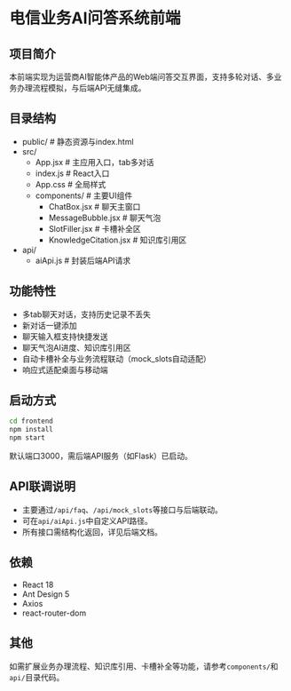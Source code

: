 # 电信业务AI问答系统前端

## 项目简介
本前端实现为运营商AI智能体产品的Web端问答交互界面，支持多轮对话、多业务办理流程模拟，与后端API无缝集成。

## 目录结构
- public/         # 静态资源与index.html
- src/
  - App.jsx      # 主应用入口，tab多对话
  - index.js     # React入口
  - App.css      # 全局样式
  - components/  # 主要UI组件
    - ChatBox.jsx           # 聊天主窗口
    - MessageBubble.jsx     # 聊天气泡
    - SlotFiller.jsx        # 卡槽补全区
    - KnowledgeCitation.jsx # 知识库引用区
- api/
  - aiApi.js     # 封装后端API请求

## 功能特性
- 多tab聊天对话，支持历史记录不丢失
- 新对话一键添加
- 聊天输入框支持快捷发送
- 聊天气泡AI进度、知识库引用区
- 自动卡槽补全与业务流程联动（mock_slots自动适配）
- 响应式适配桌面与移动端

## 启动方式
```bash
cd frontend
npm install
npm start
```
默认端口3000，需后端API服务（如Flask）已启动。

## API联调说明
- 主要通过`/api/faq`、`/api/mock_slots`等接口与后端联动。
- 可在`api/aiApi.js`中自定义API路径。
- 所有接口需结构化返回，详见后端文档。

## 依赖
- React 18
- Ant Design 5
- Axios
- react-router-dom

## 其他
如需扩展业务办理流程、知识库引用、卡槽补全等功能，请参考`components/`和`api/`目录代码。